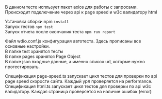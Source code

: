 В данном тесте испльзует пакет axios для работы с запросами. Происходит подключение через api к page speed и w3c валидатору html  

Установка сборки npm `install`  
Запуск тестов `npm test`  
Запуск отчета после окончания теста `npm run report`  

Файл wdio.conf.js конфигурация автотеста. Здесь прописаны все основные настройки.  
В папке test хранятся тесты  
В папке pages хранятся Page Object   
В папке json входные данные, а именно список url, которые нужно протестировать.  

Спецификация page-speed.ts запускает цикл тестов для проверки по api page speed скорости сайта. Каждый урл проверяется на performance.  
Спецификация html.ts запускает цикл тестов для проверки по api w3c валидатору. Каждая страница проверяется на наличие ошибок (error)  

